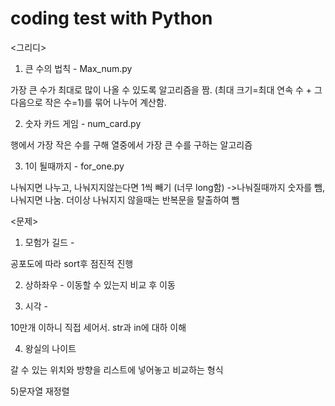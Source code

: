 # coding test with Python


<그리디>

1) 큰 수의 법칙 - Max_num.py

가장 큰 수가 최대로 많이 나올 수 있도록 알고리즘을 짬. (최대 크기=최대 연속 수 + 그 다음으로 작은 수=1)를 묶어 나누어 계산함.


2) 숫자 카드 게임 - num_card.py

행에서 가장 작은 수를 구해 열중에서 가장 큰 수를 구하는 알고리즘


3) 1이 될때까지 - for_one.py

나눠지면 나누고, 나눠지지않는다면 1씩 빼기
(너무 long함)
->나눠질때까지 숫자를 뺌, 나눠지면 나눔. 더이상 나눠지지 않을때는 반복문을 탈출하여 뺌


<문제>

1) 모험가 길드 - 

공포도에 따라 sort후 점진적 진행


2) 상하좌우 - 이동할 수 있는지 비교 후 이동

3) 시각 - 

10만개 이하니 직접 세어서. str과 in에 대하 이해


4) 왕실의 나이트

갈 수 있는 위치와 방향을 리스트에 넣어놓고 비교하는 형식



5)문자열 재정렬

